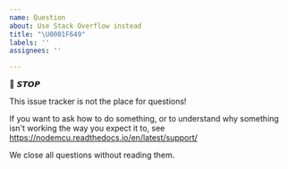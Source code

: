 ```yaml
---
name: Question
about: Use Stack Overflow instead
title: "\U0001F649"
labels: ''
assignees: ''

---
```


🛑 𝙎𝙏𝙊𝙋

This issue tracker is not the place for questions!

If you want to ask how to do something, or to understand why something isn't working the way you expect it to, see https://nodemcu.readthedocs.io/en/latest/support/

We close all questions without reading them.